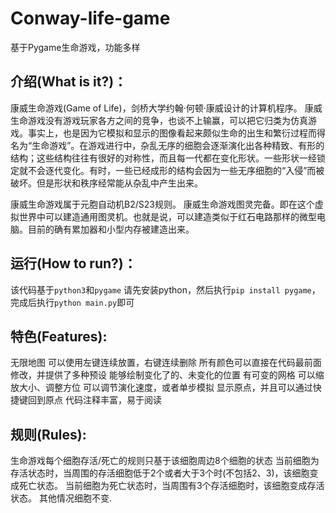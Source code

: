# Conway-life-game
基于Pygame生命游戏，功能多样

## 介绍(What is it?)：
康威生命游戏(Game of Life)，剑桥大学约翰·何顿·康威设计的计算机程序。
康威生命游戏没有游戏玩家各方之间的竞争，也谈不上输赢，可以把它归类为仿真游戏。事实上，也是因为它模拟和显示的图像看起来颇似生命的出生和繁衍过程而得名为“生命游戏”。在游戏进行中，杂乱无序的细胞会逐渐演化出各种精致、有形的结构；这些结构往往有很好的对称性，而且每一代都在变化形状。一些形状一经锁定就不会逐代变化。有时，一些已经成形的结构会因为一些无序细胞的“入侵”而被破坏。但是形状和秩序经常能从杂乱中产生出来。

康威生命游戏属于元胞自动机B2/S23规则。
康威生命游戏图灵完备。即在这个虚拟世界中可以建造通用图灵机。也就是说，可以建造类似于红石电路那样的微型电脑。目前的确有累加器和小型内存被建造出来。

## 运行(How to run?)：
该代码基于`python3`和`pygame`
请先安装python，然后执行`pip install pygame`，完成后执行`python main.py`即可

## 特色(Features):
无限地图
可以使用左键连续放置，右键连续删除
所有颜色可以直接在代码最前面修改，并提供了多种预设
能够绘制变化了的、未变化的位置
有可变的网格
可以缩放大小、调整方位
可以调节演化速度，或者单步模拟
显示原点，并且可以通过快捷键回到原点
代码注释丰富，易于阅读

## 规则(Rules):
生命游戏每个细胞存活/死亡的规则只基于该细胞周边8个细胞的状态
当前细胞为存活状态时，当周围的存活细胞低于2个或者大于3个时(不包括2、3)，该细胞变成死亡状态。
当前细胞为死亡状态时，当周围有3个存活细胞时，该细胞变成存活状态。
其他情况细胞不变.

